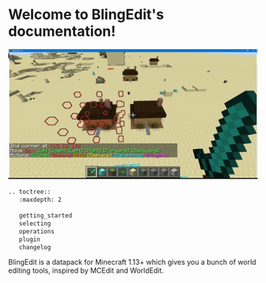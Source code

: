 Welcome to BlingEdit's documentation!
=====================================

![BlingEdit preview](nstatic/blingedit.png "BlingEdit preview")
<!-- Out of date ^ -->

```eval_rst
.. toctree::
   :maxdepth: 2

   getting_started
   selecting
   operations
   plugin
   changelog
```

BlingEdit is a datapack for Minecraft 1.13+ which gives you a bunch of world editing tools, inspired by MCEdit and WorldEdit.
